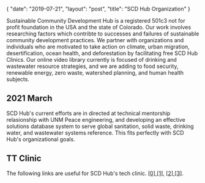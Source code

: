 {
   "date": "2019-07-21",
   "layout": "post",
   "title": "SCD Hub Organization"
}


Sustainable Community Development Hub is a registered 501c3 not for profit foundation in the USA and the state of Colorado.  Our work involves researching factors which contribte to successes and failures of sustainable community development practices.  We partner with organizations and individuals who are motivated to take action on climate, urban migration, desertification, ocean health, and deforestation by facilitating free SCD Hub Clinics.  Our online video library currently is focused of drinking and wastewater resource strategies, and we are adding to food security, renewable energy, zero waste, watershed planning, and human health subjects.


## 2021 March
SCD Hub's current efforts are in directed at technical mentorship relasionship with UNM Peace engineering, and developing an effective solutions database system to serve global sanitation, solid waste, drinking water, and wastewater systems reference. This fits perfectly with SCD Hub's organizational goals.

## TT Clinic
The following links are useful for SCD Hub's tech clinic.
<a href="https://vercel.com">[0]</a>,<a href="https://netlify.com">[1]</a>, <a href="https://github.com">[2]</a>,<a href="https://gitlab.com">[3]</a>.
